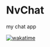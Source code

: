 # NvChat
my chat app

<a href="https://wakatime.com/badge/user/7a03d500-b310-4adb-9229-1bb6044d565d/project/4442da95-1d37-4f35-9ef1-b891a1e98d2a"><img src="https://wakatime.com/badge/user/7a03d500-b310-4adb-9229-1bb6044d565d/project/4442da95-1d37-4f35-9ef1-b891a1e98d2a.svg?style=flat" alt="wakatime"></a>
